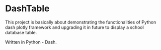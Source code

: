 # DashTable

This project is basically about demonstrating the functionalities of Python dash plotly framework and upgrading it in future to display a school database table.

Written in Python - Dash.
